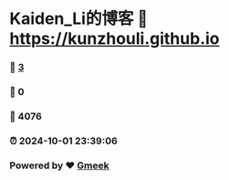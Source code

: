 # Kaiden_Li的博客 :link: https://kunzhouli.github.io 
### :page_facing_up: [3](https://kunzhouli.github.io/tag.html) 
### :speech_balloon: 0 
### :hibiscus: 4076 
### :alarm_clock: 2024-10-01 23:39:06 
### Powered by :heart: [Gmeek](https://github.com/Meekdai/Gmeek)
